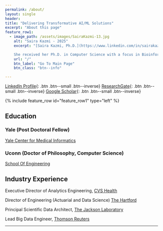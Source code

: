```yaml
---
permalink: /about/
layout: single
header:
title: "Delivering Transformative AI/ML Solutions"
excerpt: "About this page"
feature_row1:
  - image_path: /assets/images/SairaKazmi-13.jpg
    alt: "Saira Kazmi - 2025"
    excerpt: "[Saira Kazmi, Ph.D.](https://www.linkedin.com/in/sairakazmi/) currently serves as the VP of Engineering at NobleAI where she leads the Software, Data, ML, Security, and DevOps Engineering funcitons for a Chemical Informatics SaaS Platform (see [NobleAI](https://www.noble.ai/)). 

    She received her Ph.D. in Computer Science with a focus in Bioinformatics from [The University of Connecticut](http://www.cse.uconn.edu/) and her post-doctoral training in Medical Informatics is from [Yale School of Medicine](http://ycmi.yale.edu/)."
    url: "/"
    btn_label: "Go To Main Page"
    btn_class: "btn--info"

---
```


[LinkedIn Profile](https://www.linkedin.com/in/sairakazmi/){: .btn  .btn--small .btn--inverse}
[ResearchGate](https://www.researchgate.net/profile/Saira_Kazmi){: .btn  .btn--small .btn--inverse}
[Google Scholar](https://scholar.google.com/citations?user=4fZMYdgAAAAJ&hl=en){: .btn  .btn--small .btn--inverse}

<!-- [Machine Learning!](https://plus.google.com/photos/photo/101822958652855400957/6014028918243652658?icm=false){: .btn .btn--small .btn--info} -->

{% include feature_row id="feature_row1" type="left" %}

## Education

### Yale (Post Doctoral Fellow)

[Yale Center for Medical Informatics](http://ycmi.yale.edu/training/graduatespds.aspx)
<!-- ![image-left](https://ysmwebsites.azureedge.net/static/images/ysm_shield.svg?v=232){: .align-left} -->

### Uconn (Doctor of Philosophy, Computer Science)

<!-- [Uconn Awards](http://digitalcommons.uconn.edu/cgi/viewcontent.cgi?article=1096&context=upub_commence)
-->
[School Of Engineering](http://www.engr.uconn.edu)

<!-- [Defense Announcement](https://events.uconn.edu/event/13251/2011-01-17)
[Thesis Document](http://digitalcommons.uconn.edu/dissertations/AAI3476624/) -->

## Industry Experience

Executive Director of Analytics Engineering, [CVS Health](https://www.cvshealth.com/)

Director of Engineering (Actuarial and Data Science) [The Hartford](https://www.thehartford.com/)

Principal Scientific Data Architect, [The Jackson Laboratory](https://www.jax.org/)

Lead Big Data Engineer, [Thomson Reuters](https://innovation.thomsonreuters.com/en.html)

---
